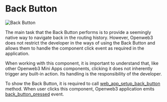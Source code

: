 # Back Button

![Back Button](/components/back-button.png)

The main task that the Back Button performs is to provide a seemingly native way to navigate back in
the routing history. However, Openweb3 does not restrict the developer in the ways of using the Back
Button and allows them to handle the component click event as required in the application.

When working with this component, it is important to understand that, like other Openweb3 Mini Apps
components, clicking it does not inherently trigger any built-in action. Its handling is the
responsibility of the developer.

To show the Back Button, it is required to
call [web_app_setup_back_button](methods.md#web-app-setup-back-button)
method. When user clicks this component, Openweb3 application
emits [back_button_pressed](events.md#back-button-pressed) event.

